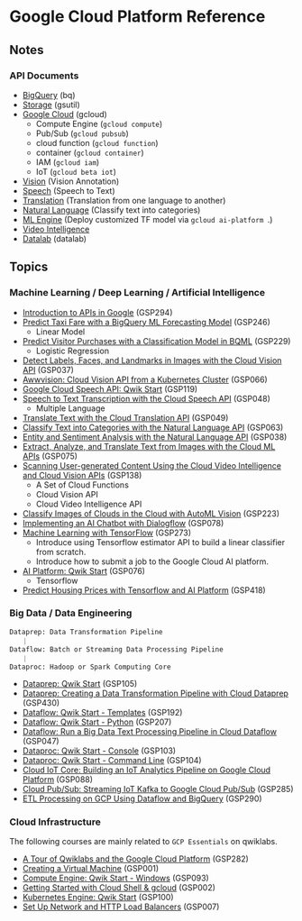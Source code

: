 # Google Cloud Platform Reference



## Notes



### API Documents

*   [BigQuery](api_doc/bq_api.md) (bq)
*   [Storage](api_doc/gsutil_api.md) (gsutil)
*   [Google Cloud](api_doc/gcloud_api.md) (gcloud)
    *   Compute Engine (`gcloud compute`)
    *   Pub/Sub (`gcloud pubsub`)
    *   cloud function (`gcloud function`)
    *   container (`gcloud container`)
    *   IAM (`gcloud iam`)
    *   IoT (`gcloud beta iot`)
*   [Vision](api_doc/gvision_api.md) (Vision Annotation)
*   [Speech](api_doc/gspeech_api.md) (Speech to Text)
*   [Translation](api_doc/gtranslation_api.md) (Translation from one language to another)
*   [Natural Language](api_doc/gnl_api.md) (Classify text into categories)
*   [ML Engine](api_doc/gml_engine.md) (Deploy customized TF model via `gcloud ai-platform `.)
*   [Video Intelligence](api_doc/gvideo_API.md)
*   [Datalab](api_doc/datalab_api.md) (datalab)



## Topics

### Machine Learning / Deep Learning / Artificial Intelligence

* [Introduction to APIs in Google](ML_DL_AI/google_api.md) (GSP294)
*   [Predict Taxi Fare with a BigQuery ML Forecasting Model](ML_DL_AI/Predict_Taxi_Fare.md) (GSP246)
    *   Linear Model
*   [Predict Visitor Purchases with a Classification Model in BQML](ML_DL_AI/Predict_Visitor_Purchases.md) (GSP229)
    *   Logistic Regression
*   [Detect Labels, Faces, and Landmarks in Images with the Cloud Vision API](ML_DL_AI/Cloud_Vision_API.md) (GSP037)
*   [Awwvision: Cloud Vision API from a Kubernetes Cluster](ML_DL_AI/k8s_cluster_vision_api.md) (GSP066)
*   [Google Cloud Speech API: Qwik Start](ML_DL_AI/Cloud_Speech.md) (GSP119)
*   [Speech to Text Transcription with the Cloud Speech API](ML_DL_AI/Cloud_Speech_2.md) (GSP048)
    *   Multiple Language
*   [Translate Text with the Cloud Translation API](ML_DL_AI/Cloud_Translation.md) (GSP049)
*   [Classify Text into Categories with the Natural Language API](ML_DL_AI/Natural_Language.md) (GSP063)
*   [Entity and Sentiment Analysis with the Natural Language API](ML_DL_AI/entity_sentiment_nl.md) (GSP038)
*   [Extract, Analyze, and Translate Text from Images with the Cloud ML APIs](ML_DL_AI/Cloud_ML.md) (GSP075)
*   [Scanning User-generated Content Using the Cloud Video Intelligence and Cloud Vision APIs](ML_DL_AI/Cloud_Video_Vision.md) (GSP138)
    *   A Set of Cloud Functions
    *   Cloud Vision API
    *   Cloud Video Intelligence API
* [Classify Images of Clouds in the Cloud with AutoML Vision](ML_DL_AI/classify_image_automl_vision.md) (GSP223)
* [Implementing an AI Chatbot with Dialogflow](ML_DL_AI/ai_chatbot_dialogflow.md) (GSP078)
* [Machine Learning with TensorFlow](ML_DL_AI/ML_Tensorflow.md) (GSP273)
    * Introduce using Tensorflow estimator API to build a linear classifier from scratch.
    * Introduce how to submit a job to the Google Cloud AI platform.
*   [AI Platform: Qwik Start](ML_DL_AI/Cloud_ML_Engine.md) (GSP076)
    *   Tensorflow
*   [Predict Housing Prices with Tensorflow and AI Platform](ML_DL_AI/housing_prices_tf_ai_platform.md) (GSP418)



### Big Data / Data Engineering

```text
Dataprep: Data Transformation Pipeline
   ｜
Dataflow: Batch or Streaming Data Processing Pipeline
   ｜
Dataproc: Hadoop or Spark Computing Core
```

*   [Dataprep: Qwik Start](BigData_DataEngineering/Data_Prep.md) (GSP105)
*   [Dataprep: Creating a Data Transformation Pipeline with Cloud Dataprep](BigData_DataEngineering/Data_Prep_Pipeline.md) (GSP430)
*   [Dataflow: Qwik Start - Templates](BigData_DataEngineering/Data_Flow_Templates.md) (GSP192)
*   [Dataflow: Qwik Start - Python](BigData_DataEngineering/Data_Flow_Python.md) (GSP207)
*   [Dataflow: Run a Big Data Text Processing Pipeline in Cloud Dataflow](BigData_DataEngineering/Data_Flow_Pipeline.md) (GSP047)
*   [Dataproc: Qwik Start - Console](BigData_DataEngineering/data_proc_console.md) (GSP103)
*   [Dataproc: Qwik Start - Command Line](BigData_DataEngineering/data_proc_cli.md) (GSP104)
*   [Cloud IoT Core: Building an IoT Analytics Pipeline on Google Cloud Platform](BigData_DataEngineering/cloud_iot_core.md) (GSP088)
*   [Cloud Pub/Sub: Streaming IoT Kafka to Google Cloud Pub/Sub](BigData_DataEngineering/iot_kafka_pub_sub.md) (GSP285)
*   [ETL Processing on GCP Using Dataflow and BigQuery](BigData_DataEngineering/etl_gcp_dataflow_bigquery.md) (GSP290)



### Cloud Infrastructure

The following courses are mainly related to `GCP Essentials` on qwiklabs.

*   [A Tour of Qwiklabs and the Google Cloud Platform](CloudInfrastructure/qwiklab_gcp.md) (GSP282)
*   [Creating a Virtual Machine](CloudInfrastructure/Create_VMs.md) (GSP001)
*   [Compute Engine: Qwik Start - Windows](CloudInfrastructure/Create_Windows_VMs.md) (GSP093)
*   [Getting Started with Cloud Shell & gcloud](CloudInfrastructure/cloud_shell_gcloud.md) (GSP002)
*   [Kubernetes Engine: Qwik Start](CloudInfrastructure/gke_start.md) (GSP100)
*   [Set Up Network and HTTP Load Balancers](CloudInfrastructure/network_http_balancer.md) (GSP007)













